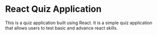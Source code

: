 # React Quiz Application

This is a quiz application built using React. It is a simple quiz application that allows users to test basic and advance react skills.
